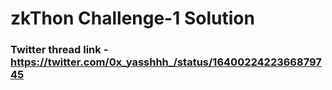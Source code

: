 # zkThon Challenge-1 Solution

### Twitter thread link - https://twitter.com/0x_yasshhh_/status/1640022422366879745
